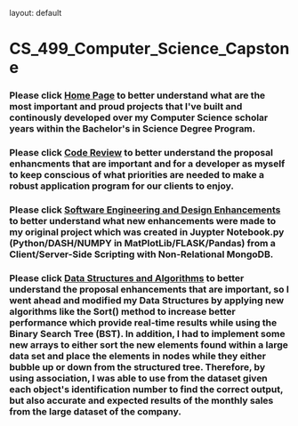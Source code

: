 layout: default
# CS_499_Computer_Science_Capstone
### Please click <a href='https://github.com/Jmeza01/CS-499-Computer-Science-Capstone/blob/main/README.md'>Home Page</a> to better understand what are the most important and proud projects that I've built and continously developed over my Computer Science scholar years within the Bachelor's in Science Degree Program.

### Please click <a href='https://youtu.be/gMsfGDs2b3Q'>Code Review</a> to better understand the proposal enhancments that are important and for a developer as myself to keep conscious of what priorities are needed to make a robust application program for our clients to enjoy. 

### Please click <a href='https://github.com/Jmeza01/CS-499-Computer-Science-Capstone/tree/main/Software%20Engineering%20and%20Design%20Enhancements'>Software Engineering and Design Enhancements</a> to better understand what new enhancements were made to my original project which was created in Juypter Notebook.py (Python/DASH/NUMPY in MatPlotLib/FLASK/Pandas) from a Client/Server-Side Scripting with Non-Relational MongoDB.

### Please click <a href='https://github.com/Jmeza01/CS-499-Computer-Science-Capstone/tree/main/Data%20Structures%20and%20Algorithms'>Data Structures and Algorithms</a> to better understand the proposal enhancements that are important, so I went ahead and modified my Data Structures by applying new algorithms like the Sort() method to increase better performance which provide real-time results while using the Binary Search Tree (BST). In addition, I had to implement some new arrays to either sort the new elements found within a large data set and place the elements in nodes while they either bubble up or down from the structured tree. Therefore, by using association, I was able to use from the dataset given each object's identification number to find the correct output, but also accurate and expected results of the monthly sales from the large dataset of the company.
